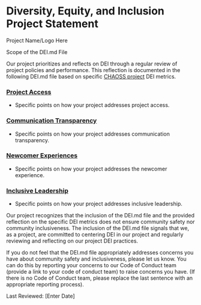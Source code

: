 # Diversity, Equity, and Inclusion Project Statement

<!---
The DEI.md file was originally created in the CHAOSS project. This comment provides attribution of that work as defined under the MIT license. 
-->

<!---
Please use the DEI.md Guide at https://github.com/AllInOpenSource/ProjectBadging/blob/main/Guide.DEI.md when creating your DEI.md file
-->

Project Name/Logo Here

Scope of the DEI.md File

Our project prioritizes and reflects on DEI through a regular review of project policies and performance. This reflection is documented in the following DEI.md file based on specific [CHAOSS project](https://chaoss.community) DEI metrics. 

### [Project Access](https://chaoss.community/?p=4953)
* Specific points on how your project addresses project access.
  
### [Communication Transparency](https://chaoss.community/?p=4957)
* Specific points on how your project addresses communication transparency. 
           
### [Newcomer Experiences](https://chaoss.community/?p=4891)
* Specific points on how your project addresses the newcomer experience.
  
### [Inclusive Leadership](https://chaoss.community/?p=3522)
* Specific points on how your project addresses inclusive leadership. 

Our project recognizes that the inclusion of the DEI.md file and the provided reflection on the specific DEI metrics does not ensure community safety nor community inclusiveness. The inclusion of the DEI.md file signals that we, as a project, are committed to centering DEI in our project and regularly reviewing and reflecting on our project DEI practices.

If you do not feel that the DEI.md file appropriately addresses concerns you have about community safety and inclusiveness, please let us know. You can do this by reporting your concerns to our Code of Conduct team (provide a link to your code of conduct team) to raise concerns you have. (If there is no Code of Conduct team, please replace the last sentence with an appropriate reporting process). 

Last Reviewed: [Enter Date]
